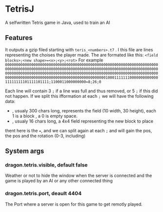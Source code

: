 # TetrisJ
A selfwritten Tetris game in Java, used to train an AI

## Features
It outputs a gzip filed starting with `teris_<numbers>.t7` . I this file are lines representing the choises the player made.
The are formated like this: ```<field blocks>;<new shape>=<x>;<y>;<rot>```
For example 
```000000000000000000000000000000000000000000000000000000000000000000000000000000000000000000000000000000000000000000000000000000000000000000000000000000000000000000000000000000000000000000000000000000000000000000000000000000000000000000000000000000000000000010001111111000000000000011111111101111101111;1100011000000000=8;26;0```

Each line will contain 3 `;` if a line was full and thus removed, or 5 `;` if this did not happen. 
If we split this ifformation at each `;` we will have the following data:
- <field blocks>, usualy 300 chars long, represents the field (10 width, 30 height), each 1 is a block , a 0 is empty space.
- <new shape>, usualy 16 chars long, a 4x4 field representing the new block to place

thent here is the `=`, and we can split again at each `;` and will gain the <x> pos, the <y> pos and the rotation (0-3, including)

## System args

### dragon.tetris.visible, default false
Weather or not to hide the window when the server is connected and the game is played by an AI or any other connected thing

### dragon.tetris.port, deault 4404
The Port where a server is open for this game to get remotly played.
